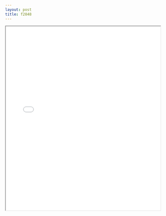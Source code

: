 ```yaml
---
layout: post
title: f2848
---
```


<div class="pdf-container">
<iframe src="/ea/assets/pdfs/f2848.pdf" height="600" width="100%" allowFullScreen="true"></iframe>
</div>

